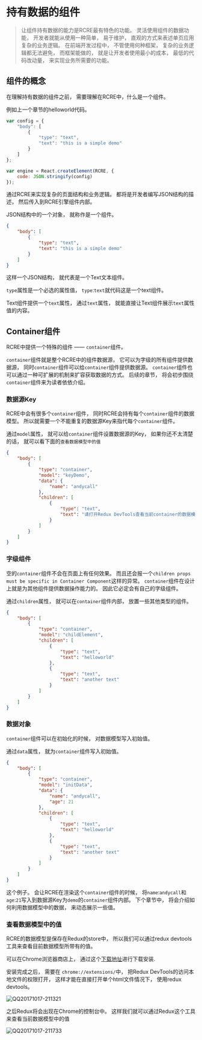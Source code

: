 # 持有数据的组件

> 让组件持有数据的能力是RCRE最有特色的功能。 灵活使用组件的数据功能， 开发者就能从使用一种简单， 易于维护， 直观的方式来表述单页应用复杂的业务逻辑。 在前端开发过程中， 不管使用何种框架， 复杂的业务逻辑都无法避免， 而框架能做的， 就是让开发者使用最小的成本， 最低的代码改动量， 来实现业务所需要的功能。

## 组件的概念

在理解持有数据的组件之前， 需要理解在RCRE中，什么是一个组件。

例如上一个章节的helloworld代码。

```javascript
var config = {
    "body": [
        {
            "type": "text",
            "text": "this is a simple demo"
        }
    ]
};

var engine = React.createElement(RCRE, {
    code: JSON.stringify(config)
});
```

通过RCRE来实现复杂的页面结构和业务逻辑。 都将是开发者编写JSON结构的描述， 然后传入到RCRE引擎组件内部。 

JSON结构中的一个对象， 就称作是一个组件。

```json
{
    "body": [
        {
            "type": "text",
            "text": "this is a simple demo"
        }   
    ]
}
```

这样一个JSON结构， 就代表是一个Text文本组件。 

`type`属性是一个必选的属性值， `type`:`text`就代码这是一个text组件。

Text组件提供一个`text`属性， 通过`text`属性， 就能直接让Text组件展示`text`属性值的内容。

## Container组件

RCRE中提供一个特殊的组件 —— `container`组件。  

`container`组件就是整个RCRE中的组件数据源， 它可以为字级的所有组件提供数据源， 同时`container`组件可以给`container`组件提供数据源。 `container`组件也可以通过一种可扩展的机制来扩容获取数据的方式。 后续的章节， 将会初步围绕`container`组件来为读者依依介绍。

### 数据源Key

RCRE中会有很多个`container`组件， 同时RCRE会持有每个`container`组件的数据模型。 所以就需要一个不能重复的数据源Key来指代每个`container`组件。

通过`model`属性， 就可以给`container`组件设置数据源的Key， 如果你还不太清楚的话， 就可以看下面的`查看数据模型中的值`

```json
{
    "body": [
        {
            "type": "container",
            "model": "keyDemo",
            "data": {
                "name": "andycall"
            },
            "children": [
                {
                    "type": "text",
                    "text": "请打开Redux DevTools查看当前container的数据模型, 可以看到名称微keyDemo的对象下面有个name属性，值为andycall"
                }
            ]
        }   
    ]
}
```

### 字级组件

空的`container`组件不会在页面上有任何效果。 而且还会报一个`children props must be specific in Container Component`这样的异常。 `container`组件在设计上就是为其他组件提供数据操作能力的。 因此它必定会有自己的字级组件。

通过`children`属性， 就可以在`container`组件内部， 放置一些其他类型的组件。

```json
{
    "body": [
        {
            "type": "container",
            "model": "childElement",
            "children": [
                {
                    "type": "text",
                    "text": "helloworld"
                },
                {
                    "type": "text",
                    "text": "another text"
                }
            ]
        }   
    ]
}
```

### 数据对象

`container`组件可以在初始化的时候， 对数据模型写入初始值。

通过`data`属性， 就为`container`组件写入初始值。

```json
{
    "body": [
        {
            "type": "container",
            "model": "initData",
            "data": {
                "name": "andycall",
                "age": 21
            },
            "children": [
                {
                    "type": "text",
                    "text": "helloworld"
                },
                {
                    "type": "text",
                    "text": "another text"
                }
            ]
        }   
    ]
}
```

这个例子。 会让RCRE在渲染这个`container`组件的时候， 将`name`:`andycall`和`age`:`21`写入到数据源Key为`demo`的`container`组件内部。 下个章节中， 将会介绍如何利用数据模型中的数据， 来动态展示一些值。

### 查看数据模型中的值

RCRE的数据模型是保存在Redux的store中， 所以我们可以通过redux devtools工具来查看目前数据模型所带有的值。

可以在Chrome浏览器商店上， 通过这个[下载地址](https://chrome.google.com/webstore/detail/redux-devtools/lmhkpmbekcpmknklioeibfkpmmfibljd?utm_source=chrome-ntp-icon)进行下载安装.

安装完成之后， 需要在 `chrome://extensions/`中， 把Redux DevTools的访问本地文件的权限打开， 这样才能在直接打开单个html文件情况下， 使用redux devtools。

![QQ20171017-211321](https://ws2.sinaimg.cn/large/006tKfTcly1fkljye5nrlj30lo05qq3i.jpg)

之后Redux将会出现在Chrome的控制台中。 这样我们就可以通过Redux这个工具来查看当前数据模型中的值

![QQ20171017-211733](https://ws4.sinaimg.cn/large/006tKfTcly1fklk1sq8z1j30uy07xjrr.jpg)

